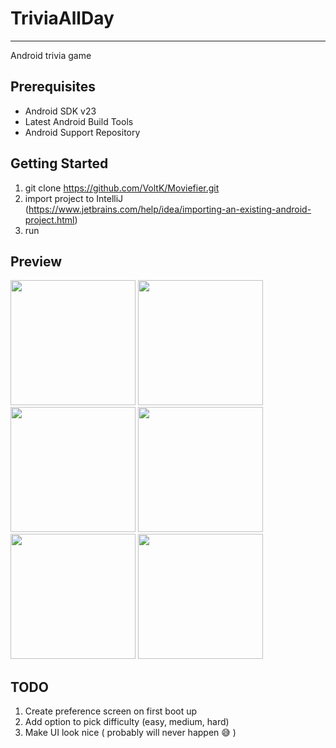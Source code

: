# TriviaAllDay 
***

Android trivia game

## Prerequisites

* Android SDK v23
* Latest Android Build Tools
* Android Support Repository


## Getting Started

1. git clone https://github.com/VoltK/Moviefier.git
2. import project to IntelliJ (https://www.jetbrains.com/help/idea/importing-an-existing-android-project.html)
3. run

## Preview

<img src = "https://user-images.githubusercontent.com/42512548/76381641-f5f99080-6323-11ea-8e9a-593d50cc7553.jpg" width="200">   <img src = "https://user-images.githubusercontent.com/42512548/76381642-f6922700-6323-11ea-8c7d-2bc0842fa4fa.jpg" width="200">
<img src = "https://user-images.githubusercontent.com/42512548/76381644-f6922700-6323-11ea-97cf-0744b0cb283a.jpg" width="200">   <img src = "https://user-images.githubusercontent.com/42512548/76381645-f72abd80-6323-11ea-9757-499fd4fb2626.jpg" width="200">
<img src = "https://user-images.githubusercontent.com/42512548/76381647-f72abd80-6323-11ea-900f-8b712b9e8808.jpg" width="200"> <img src = "https://user-images.githubusercontent.com/42512548/76381648-f72abd80-6323-11ea-95e8-2608e78841f5.jpg" width="200">

## TODO
1. Create preference screen on first boot up
2. Add option to pick difficulty (easy, medium, hard)
3. Make UI look nice ( probably will never happen :sweat_smile: )


